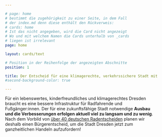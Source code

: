 ```yaml
---

# page: home
# bestimmt die zugehörigkeit zu einer Seite, in dem Fall
# der index.md denn diese enthält den Rückverweis:
# cards: home
# Ist das nicht angegeben, wird die Card nicht angezeigt
# Wo und mit welchem Namen die Cards unterhalb von _cards
# liegen ist irrelevant
page: home

layout: cards/text

# Position in der Reihenfolge der angezeigten Abschnitte
position: 1

title: Der Entscheid für eine klimagerechte, verkehrssichere Stadt mit hoher Lebensqualität.
#second-background-color: true

---
```


Für ein lebenswertes, kinderfreundliches und klimagerechtes Dresden braucht es eine bessere Infrastruktur für Radfahrende und Fußgänger:innen. Der für eine zukunftsfähige Stadt notwendige **Ausbau und die Verbesserungen erfolgen aktuell viel zu langsam und zu wenig**. Nach dem Vorbild von [über 40 deutschen Radentscheiden](https://changing-cities.org/radentscheide/) planen wir deshalb einen Bürgerentscheid, um die Stadt Dresden jetzt zum ganzheitlichen Handeln aufzufordern!
